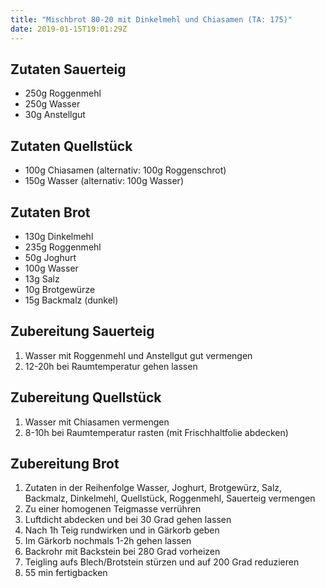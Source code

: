 ```yaml
---
title: "Mischbrot 80-20 mit Dinkelmehl und Chiasamen (TA: 175)"
date: 2019-01-15T19:01:29Z
---
```

## Zutaten Sauerteig
- 250g Roggenmehl
- 250g Wasser
- 30g Anstellgut

## Zutaten Quellstück
- 100g Chiasamen (alternativ: 100g Roggenschrot)
- 150g Wasser (alternativ: 100g Wasser)

## Zutaten Brot
- 130g Dinkelmehl
- 235g Roggenmehl
- 50g Joghurt
- 100g Wasser
- 13g Salz
- 10g Brotgewürze
- 15g Backmalz (dunkel)

## Zubereitung Sauerteig
1. Wasser mit Roggenmehl und Anstellgut gut vermengen
2. 12-20h bei Raumtemperatur gehen lassen

## Zubereitung Quellstück
1. Wasser mit Chiasamen vermengen
2. 8-10h bei Raumtemperatur rasten (mit Frischhaltfolie abdecken)

## Zubereitung Brot
1. Zutaten in der Reihenfolge Wasser, Joghurt, Brotgewürz, Salz, Backmalz, Dinkelmehl, Quellstück, Roggenmehl, Sauerteig vermengen
2. Zu einer homogenen Teigmasse verrühren
3. Luftdicht abdecken und bei 30 Grad gehen lassen
4. Nach 1h Teig rundwirken und in Gärkorb geben
5. Im Gärkorb nochmals 1-2h gehen lassen
6. Backrohr mit Backstein bei 280 Grad vorheizen
7. Teigling aufs Blech/Brotstein stürzen und auf 200 Grad reduzieren
8. 55 min fertigbacken
